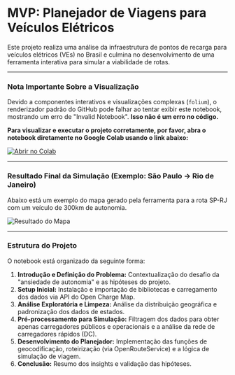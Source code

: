 # MVP: Planejador de Viagens para Veículos Elétricos

Este projeto realiza uma análise da infraestrutura de pontos de recarga para veículos elétricos (VEs) no Brasil e culmina no desenvolvimento de uma ferramenta interativa para simular a viabilidade de rotas.

---

### Nota Importante Sobre a Visualização

Devido a componentes interativos e visualizações complexas (`folium`), o renderizador padrão do GitHub pode falhar ao tentar exibir este notebook, mostrando um erro de "Invalid Notebook". **Isso não é um erro no código.**

**Para visualizar e executar o projeto corretamente, por favor, abra o notebook diretamente no Google Colab usando o link abaixo:**

[![Abrir no Colab](https://colab.research.google.com/assets/colab-badge.svg)]((https://colab.research.google.com/github/santana4884/MVP-_Planejador_de_Viagens_para_Ve-culos_Elétricos/blob/main/MVP-_Planejador_de_Viagens_para_Veículos_Elétricos.ipynb))

---

### Resultado Final da Simulação (Exemplo: São Paulo -> Rio de Janeiro)

Abaixo está um exemplo do mapa gerado pela ferramenta para a rota SP-RJ com um veículo de 300km de autonomia.

![Resultado do Mapa](https://github.com/santana4884/MVP-_Planejador_de_Viagens_para_Ve-culos_El-tricos/blob/main/Resultado_mapa.jpg?raw=true)

---

### Estrutura do Projeto

O notebook está organizado da seguinte forma:
1.  **Introdução e Definição do Problema:** Contextualização do desafio da "ansiedade de autonomia" e as hipóteses do projeto.
2.  **Setup Inicial:** Instalação e importação de bibliotecas e carregamento dos dados via API do Open Charge Map.
3.  **Análise Exploratória e Limpeza:** Análise da distribuição geográfica e padronização dos dados de estados.
4.  **Pré-processamento para Simulação:** Filtragem dos dados para obter apenas carregadores públicos e operacionais e a análise da rede de carregadores rápidos (DC).
5.  **Desenvolvimento do Planejador:** Implementação das funções de geocodificação, roteirização (via OpenRouteService) e a lógica de simulação de viagem.
6.  **Conclusão:** Resumo dos insights e validação das hipóteses.
